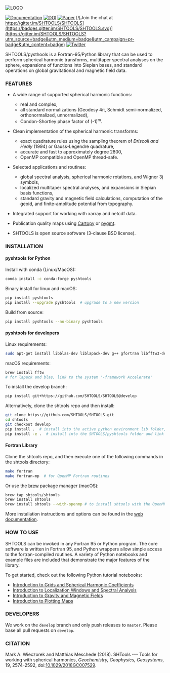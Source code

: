 ![LOGO](misc/logo.png)

[![Documentation](https://img.shields.io/badge/documentation-shtools.github.io%2FSHTOOLS%2F-yellow.svg)](https://shtools.github.io/SHTOOLS/)
[![DOI](https://zenodo.org/badge/doi/10.5281/zenodo.592762.svg)](https://doi.org/10.5281/zenodo.592762)
[![Paper](https://img.shields.io/badge/paper-10.1029/2018GC007529-orange.svg)](https://doi.org/10.1029/2018GC007529)
[![Join the chat at https://gitter.im/SHTOOLS/SHTOOLS](https://badges.gitter.im/SHTOOLS/SHTOOLS.svg)](https://gitter.im/SHTOOLS/SHTOOLS?utm_source=badge&utm_medium=badge&utm_campaign=pr-badge&utm_content=badge)
[![Twitter](https://img.shields.io/twitter/follow/pyshtools.svg?style=social&label=Follow)](https://twitter.com/intent/follow?screen_name=pyshtools)

SHTOOLS/pysthools is a Fortran-95/Python library that can be used to perform
spherical harmonic transforms, multitaper spectral analyses on the sphere, expansions of functions into Slepian bases, and standard operations on global gravitational and magnetic field data.

### FEATURES ###

* A wide range of supported spherical harmonic functions:
   * real and complex,
   * all standard normalizations (Geodesy 4&pi;, Schmidt semi-normalized, orthonormalized, unnormalized),
   * Condon-Shortley phase factor of (-1)<sup>m</sup>.

* Clean implementation of the spherical harmonic transforms:
  * exact quadrature rules using the sampling theorem of *Driscoll and Healy* (1994) or Gauss-Legendre quadrature,
  * accurate and fast to approximately degree 2800,
  * OpenMP compatible and OpenMP thread-safe.

* Selected applications and routines:
   * global spectral analysis, spherical harmonic rotations, and Wigner 3j symbols,
   * localized multitaper spectral analyses, and expansions in Slepian basis functions,
   * standard gravity and magnetic field calculations, computation of the geoid, and finite-amplitude potential from topography.

* Integrated support for working with xarray and netcdf data.

* Publication quality maps using [Cartopy](https://scitools.org.uk/cartopy) or [pygmt](https://www.pygmt.org/dev/).

* SHTOOLS is open source software (3-clause BSD license).

### INSTALLATION ###
#### pyshtools for Python ####

Install with conda (Linux/MacOS):

```bash
conda install -c conda-forge pyshtools
```

Binary install for linux and macOS:
```bash
pip install pyshtools
pip install --upgrade pyshtools  # upgrade to a new version
```

Build from source:
```bash
pip install pyshtools --no-binary pyshtools
```

#### pyshtools for developers ####
Linux requirements:
```bash
sudo apt-get install libblas-dev liblapack-dev g++ gfortran libfftw3-dev tcsh
```
macOS requirements:
```bash
brew install fftw
# for lapack and blas, link to the system '-framework Accelerate'
```
To install the develop branch:
```bash
pip install git+https://github.com/SHTOOLS/SHTOOLS@develop
```
Alternatively, clone the shtools repo and then install:
```bash
git clone https://github.com/SHTOOLS/SHTOOLS.git
cd shtools
git checkout develop
pip install .  # install into the active python environment lib folder, or
pip install -e .  # install into the SHTOOLS/pyshtools folder and link to the active python environment
```

#### Fortran Library ####
Clone the shtools repo, and then execute one of the following commands in the shtools directory:
```bash
make fortran
make fortran-mp  # for OpenMP Fortran routines
```
Or use the [brew](http://brew.sh/) package manager (macOS):
```bash
brew tap shtools/shtools
brew install shtools
brew install shtools --with-openmp # to install shtools with the OpenMP components.
```

More installation instructions and options can be found in the [web documentation](https://shtools.github.io/SHTOOLS/).

### HOW TO USE ###

SHTOOLS can be invoked in any Fortran 95 or Python program. The core software is written in Fortran 95, and Python wrappers allow simple access to the fortran-compiled routines. A variety of Python notebooks and example files are included that demonstrate the major features of the library.

To get started, check out the following Python tutorial notebooks:

* [Introduction to Grids and Spherical Harmonic Coefficients](https://shtools.github.io/SHTOOLS/pages/mydoc/notebooks/Introduction-1.html)
* [Introduction to Localization Windows and Spectral Analysis](https://shtools.github.io/SHTOOLS/pages/mydoc/notebooks/Introduction-2.html)
* [Introduction to Gravity and Magnetic Fields](https://shtools.github.io/SHTOOLS/pages/mydoc/notebooks/Introduction-3.html)
* [Introduction to Plotting Maps](https://shtools.github.io/SHTOOLS/pages/mydoc/notebooks/Introduction-4.html)

### DEVELOPERS ###

We work on the `develop` branch and only push releases to `master`. Please base all pull requests on `develop`.

### CITATION ###
Mark A. Wieczorek and Matthias Meschede (2018). SHTools --- Tools for working with spherical harmonics, *Geochemistry, Geophysics, Geosystems*, 19, 2574-2592, doi:[10.1029/2018GC007529](https://doi.org/10.1029/2018GC007529).
